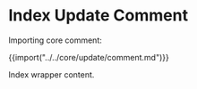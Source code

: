 # Index Update Comment

Importing core comment:

{{import("../../core/update/comment.md")}}

Index wrapper content.